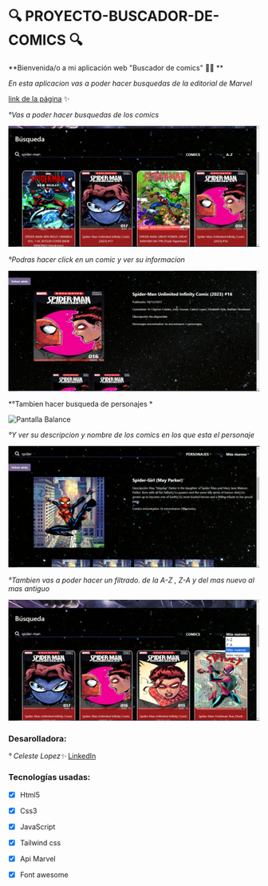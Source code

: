 # 🔍 PROYECTO-BUSCADOR-DE-COMICS 🔍

**Bienvenida/o a mi aplicación web "Buscador de comics" 🦹‍♂️ ** 

*En esta aplicacion vas a poder hacer busquedas de la editorial de Marvel*

[link de la página](https://develop--bright-sawine-31fb78.netlify.app/) ✨



*°Vas a poder hacer busquedas de los comics*

![Pantalla Balance](/images/busqueda-comic.png)



*°Podras hacer click en un comic y ver su informacion*

![Pantalla Balance](/images/info-comic.png)



*°Tambien hacer busqueda de personajes *

![Pantalla Balance](/images/busqueda-personajes.png)


*°Y ver su descripcion y nombre de los comics en los que esta el personaje*

![Pantalla Balance](/images/info-personaje.png)



*°Tambien vas a poder hacer un filtrado. de la A-Z , Z-A y del mas nuevo al mas antiguo*

![Pantalla Balance](/images/filtrado.png)




### Desarolladora:

*° Celeste Lopez✨* [LinkedIn](https://www.linkedin.com/in/celeste-l%C3%B3pez-879a03298/)


### Tecnologías usadas:
- [x] Html5
- [x] Css3
- [x] JavaScript
- [x] Tailwind css
- [x] Api Marvel
- [x] Font awesome








